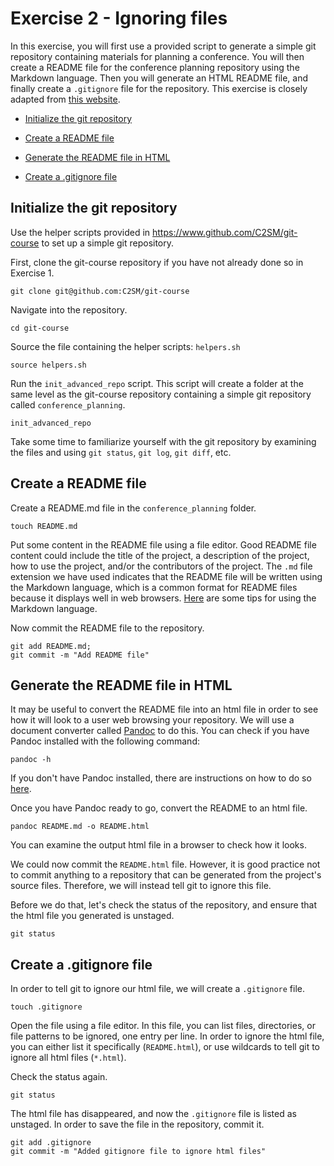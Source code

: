 # Exercise 2 - Ignoring files

In this exercise, you will first use a provided script to generate a simple git repository containing materials for planning a conference. You will then create a README file for the conference planning repository using the Markdown language. Then you will generate an HTML README file, and finally create a `.gitignore` file for the repository. This exercise is closely adapted from [this website](https://oesa.pages.ufz.de/git-exercises/exercise-5.html).  

* [Initialize the git repository](#initialize)

* [Create a README file](#readme)

* [Generate the README file in HTML](#html)

* [Create a .gitignore file](#gitignore)

## Initialize the git repository <a name="initialize"></a>

Use the helper scripts provided in https://www.github.com/C2SM/git-course to set up a simple git repository.

First, clone the git-course repository if you have not already done so in Exercise 1.  

```plaintext
git clone git@github.com:C2SM/git-course
```

Navigate into the repository.

```plaintext
cd git-course
```

Source the file containing the helper scripts: `helpers.sh`

```plaintext
source helpers.sh
```
Run the `init_advanced_repo` script.  This script will create a folder at the same level as the git-course repository containing a simple git repository called `conference_planning`.  

```plaintext
init_advanced_repo
```

Take some time to familiarize yourself with the git repository by examining the files and using `git status`, `git log`, `git diff`, etc.

## Create a README file <a name="readme"></a>

Create a README.md file in the `conference_planning` folder.  

```plaintext
touch README.md
```

Put some content in the README file using a file editor. Good README file content could include the title of the project, a description of the project, how to use the project, and/or the contributors of the project. The `.md` file extension we have used indicates that the README file will be written using the Markdown language, which is a common format for README files because it displays well in web browsers. [Here](https://www.markdownguide.org/basic-syntax/) are some tips for using the Markdown language.

Now commit the README file to the repository.

```plaintext
git add README.md;
git commit -m "Add README file"
```
## Generate the README file in HTML <a name="html"></a>

It may be useful to convert the README file into an html file in order to see how it will look to a user web browsing your repository. We will use a document converter called [Pandoc](https://pandoc.org) to do this. You can check if you have Pandoc installed with the following command: 

```plaintext
pandoc -h
```

If you don't have Pandoc installed, there are instructions on how to do so [here](https://pandoc.org/installing.html).

Once you have Pandoc ready to go, convert the README to an html file. 

```plaintext
pandoc README.md -o README.html
```

You can examine the output html file in a browser to check how it looks.  

We could now commit the `README.html` file. However, it is good practice not to commit anything to a repository that can be generated from the project's source files. Therefore, we will instead tell git to ignore this file.

Before we do that, let's check the status of the repository, and ensure that the html file you generated is unstaged.

```plaintext
git status
```

## Create a .gitignore file <a name="gitignore"></a>

In order to tell git to ignore our html file, we will create a `.gitignore` file.  

```plaintext
touch .gitignore
```

Open the file using a file editor. In this file, you can list files, directories, or file patterns to be ignored, one entry per line. In order to ignore the html file, you can either list it specifically (`README.html`), or use wildcards to tell git to ignore all html files (`*.html`).

Check the status again.

```plaintext
git status
```

The html file has disappeared, and now the `.gitignore` file is listed as unstaged. In order to save the file in the repository, commit it.  

```plaintext
git add .gitignore
git commit -m "Added gitignore file to ignore html files"
```
